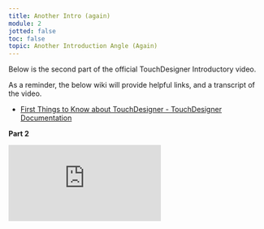 ```yaml
---
title: Another Intro (again)
module: 2
jotted: false
toc: false
topic: Another Introduction Angle (Again)
---
```


Below is the second part of the official TouchDesigner Introductory video.

As a reminder, the below wiki will provide helpful links, and a transcript of the video.

- [First Things to Know about TouchDesigner - TouchDesigner Documentation](https://docs.derivative.ca/index.php?title=First_Things_to_Know_about_TouchDesigner#1._Starting_TouchDesigner)


**Part 2**

<div class="embed-responsive embed-responsive-16by9"><iframe class="embed-responsive-item" src="https://www.youtube.com/embed/aAEv5MCn4G4" frameborder="0" allow="accelerometer; autoplay; encrypted-media; gyroscope; picture-in-picture" allowfullscreen></iframe></div>
